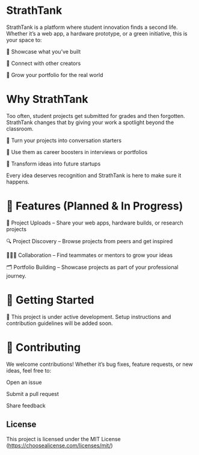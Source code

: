 
# StrathTank

StrathTank is a platform where student innovation finds a second life. Whether it’s a web app, a hardware prototype, or a green initiative, this is your space to:

🌟 Showcase what you’ve built

🤝 Connect with other creators

📂 Grow your portfolio for the real world

# Why StrathTank 
Too often, student projects get submitted for grades and then forgotten. StrathTank changes that by giving your work a spotlight beyond the classroom.

💬 Turn your projects into conversation starters

🎯 Use them as career boosters in interviews or portfolios

🚀 Transform ideas into future startups

Every idea deserves recognition and StrathTank is here to make sure it happens.

# 🔧 Features (Planned & In Progress)
📝 Project Uploads – Share your web apps, hardware builds, or research projects

🔍 Project Discovery – Browse projects from peers and get inspired

🧑‍🤝‍🧑 Collaboration – Find teammates or mentors to grow your ideas

🗂 Portfolio Building – Showcase projects as part of your professional journey.

# 📌 Getting Started
🚧 This project is under active development. Setup instructions and contribution guidelines will be added soon.

# 🤝 Contributing

We welcome contributions! Whether it’s bug fixes, feature requests, or new ideas, feel free to:

Open an issue

Submit a pull request

Share feedback
## License
This project is licensed under the MIT License 
(https://choosealicense.com/licenses/mit/)

